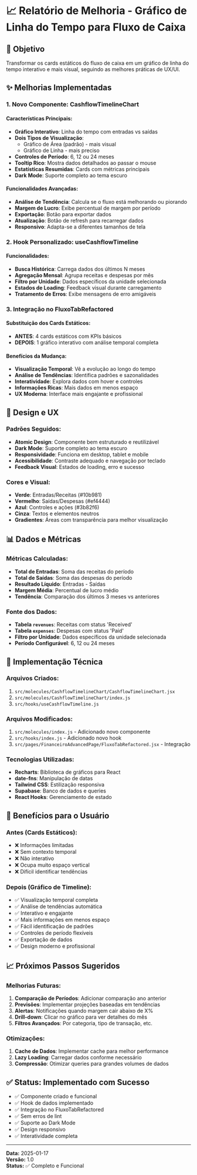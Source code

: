# 📈 Relatório de Melhoria - Gráfico de Linha do Tempo para Fluxo de Caixa

## 🎯 Objetivo

Transformar os cards estáticos do fluxo de caixa em um gráfico de linha do tempo interativo e mais visual, seguindo as melhores práticas de UX/UI.

## ✨ Melhorias Implementadas

### **1. Novo Componente: CashflowTimelineChart**

#### **Características Principais:**

- **Gráfico Interativo**: Linha do tempo com entradas vs saídas
- **Dois Tipos de Visualização**:
  - Gráfico de Área (padrão) - mais visual
  - Gráfico de Linha - mais preciso
- **Controles de Período**: 6, 12 ou 24 meses
- **Tooltip Rico**: Mostra dados detalhados ao passar o mouse
- **Estatísticas Resumidas**: Cards com métricas principais
- **Dark Mode**: Suporte completo ao tema escuro

#### **Funcionalidades Avançadas:**

- **Análise de Tendência**: Calcula se o fluxo está melhorando ou piorando
- **Margem de Lucro**: Exibe percentual de margem por período
- **Exportação**: Botão para exportar dados
- **Atualização**: Botão de refresh para recarregar dados
- **Responsivo**: Adapta-se a diferentes tamanhos de tela

### **2. Hook Personalizado: useCashflowTimeline**

#### **Funcionalidades:**

- **Busca Histórica**: Carrega dados dos últimos N meses
- **Agregação Mensal**: Agrupa receitas e despesas por mês
- **Filtro por Unidade**: Dados específicos da unidade selecionada
- **Estados de Loading**: Feedback visual durante carregamento
- **Tratamento de Erros**: Exibe mensagens de erro amigáveis

### **3. Integração no FluxoTabRefactored**

#### **Substituição dos Cards Estáticos:**

- **ANTES**: 4 cards estáticos com KPIs básicos
- **DEPOIS**: 1 gráfico interativo com análise temporal completa

#### **Benefícios da Mudança:**

- **Visualização Temporal**: Vê a evolução ao longo do tempo
- **Análise de Tendências**: Identifica padrões e sazonalidades
- **Interatividade**: Explora dados com hover e controles
- **Informações Ricas**: Mais dados em menos espaço
- **UX Moderna**: Interface mais engajante e profissional

## 🎨 Design e UX

### **Padrões Seguidos:**

- **Atomic Design**: Componente bem estruturado e reutilizável
- **Dark Mode**: Suporte completo ao tema escuro
- **Responsividade**: Funciona em desktop, tablet e mobile
- **Acessibilidade**: Contraste adequado e navegação por teclado
- **Feedback Visual**: Estados de loading, erro e sucesso

### **Cores e Visual:**

- **Verde**: Entradas/Receitas (#10b981)
- **Vermelho**: Saídas/Despesas (#ef4444)
- **Azul**: Controles e ações (#3b82f6)
- **Cinza**: Textos e elementos neutros
- **Gradientes**: Áreas com transparência para melhor visualização

## 📊 Dados e Métricas

### **Métricas Calculadas:**

- **Total de Entradas**: Soma das receitas do período
- **Total de Saídas**: Soma das despesas do período
- **Resultado Líquido**: Entradas - Saídas
- **Margem Média**: Percentual de lucro médio
- **Tendência**: Comparação dos últimos 3 meses vs anteriores

### **Fonte dos Dados:**

- **Tabela `revenues`**: Receitas com status 'Received'
- **Tabela `expenses`**: Despesas com status 'Paid'
- **Filtro por Unidade**: Dados específicos da unidade selecionada
- **Período Configurável**: 6, 12 ou 24 meses

## 🔧 Implementação Técnica

### **Arquivos Criados:**

1. `src/molecules/CashflowTimelineChart/CashflowTimelineChart.jsx`
2. `src/molecules/CashflowTimelineChart/index.js`
3. `src/hooks/useCashflowTimeline.js`

### **Arquivos Modificados:**

1. `src/molecules/index.js` - Adicionado novo componente
2. `src/hooks/index.js` - Adicionado novo hook
3. `src/pages/FinanceiroAdvancedPage/FluxoTabRefactored.jsx` - Integração

### **Tecnologias Utilizadas:**

- **Recharts**: Biblioteca de gráficos para React
- **date-fns**: Manipulação de datas
- **Tailwind CSS**: Estilização responsiva
- **Supabase**: Banco de dados e queries
- **React Hooks**: Gerenciamento de estado

## 🚀 Benefícios para o Usuário

### **Antes (Cards Estáticos):**

- ❌ Informações limitadas
- ❌ Sem contexto temporal
- ❌ Não interativo
- ❌ Ocupa muito espaço vertical
- ❌ Difícil identificar tendências

### **Depois (Gráfico de Timeline):**

- ✅ Visualização temporal completa
- ✅ Análise de tendências automática
- ✅ Interativo e engajante
- ✅ Mais informações em menos espaço
- ✅ Fácil identificação de padrões
- ✅ Controles de período flexíveis
- ✅ Exportação de dados
- ✅ Design moderno e profissional

## 📈 Próximos Passos Sugeridos

### **Melhorias Futuras:**

1. **Comparação de Períodos**: Adicionar comparação ano anterior
2. **Previsões**: Implementar projeções baseadas em tendências
3. **Alertas**: Notificações quando margem cair abaixo de X%
4. **Drill-down**: Clicar no gráfico para ver detalhes do mês
5. **Filtros Avançados**: Por categoria, tipo de transação, etc.

### **Otimizações:**

1. **Cache de Dados**: Implementar cache para melhor performance
2. **Lazy Loading**: Carregar dados conforme necessário
3. **Compressão**: Otimizar queries para grandes volumes de dados

## ✅ Status: Implementado com Sucesso

- ✅ Componente criado e funcional
- ✅ Hook de dados implementado
- ✅ Integração no FluxoTabRefactored
- ✅ Sem erros de lint
- ✅ Suporte ao Dark Mode
- ✅ Design responsivo
- ✅ Interatividade completa

---

**Data:** 2025-01-17  
**Versão:** 1.0  
**Status:** ✅ Completo e Funcional
